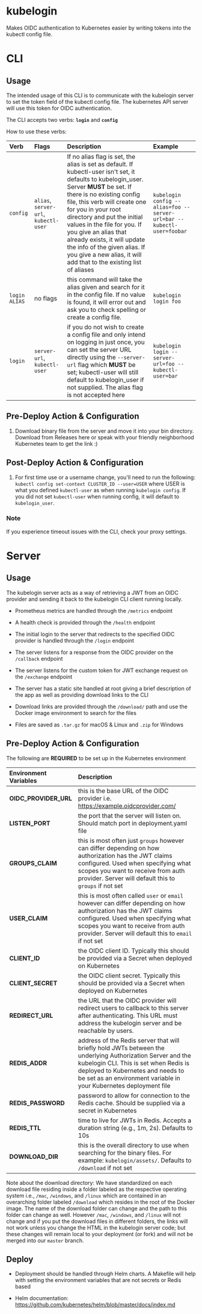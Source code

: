 # kubelogin

Makes OIDC authentication to Kubernetes easier by writing tokens into the kubectl
config file.

# CLI

## Usage

The intended usage of this CLI is to communicate with the kubelogin server to
set the token field of the kubectl config file. The kubernetes API server will
use this token for OIDC authentication.

The CLI accepts two verbs: **`login`** and **`config`**

How to use these verbs:

| Verb | Flags | Description | Example |
| :--- | :--- | :--- | :--- |
| `config` | `alias`, `server-url`, `kubectl-user` | If no alias flag is set, the alias is set as default. If kubectl-user isn't set, it defaults to kubelogin_user. Server **MUST** be set. If there is no existing config file, this verb will create one for you in your root directory and put the initial values in the file for you. If you give an alias that already exists, it will update the info of the given alias. If you give a new alias, it will add that to the existing list of aliases | `kubelogin config --alias=foo --server-url=bar --kubectl-user=foobar` |
| `login ALIAS` | no flags | this command will take the alias given and search for it in the config file. If no value is found, it will error out and ask you to check spelling or create a config file. | `kubelogin login foo` |
| `login` | `server-url`, `kubectl-user` | if you do not wish to create a config file and only intend on logging in just once, you can set the server URL directly using the `--server-url` flag which **MUST** be set; kubectl-user will still default to kubelogin_user if not supplied. The alias flag is not accepted here | `kubelogin login --server-url=foo --kubectl-user=bar ` |

## Pre-Deploy Action & Configuration

1. Download binary file from the server and move it into your bin directory.
Download from Releases here or speak with your friendly neighborhood Kubernetes 
team to get the link :)

## Post-Deploy Action & Configuration

1. For first time use or a username change, you'll need to run the following:
`kubectl config set-context CLUSTER_ID --user=USER` where USER is what you
defined `kubectl-user` as when running `kubelogin config`. If you did not set
`kubectl-user` when running config, it will default to `kubelogin_user`.

### Note

If you experience timeout issues with the CLI, check your proxy settings.

# Server

## Usage

The kubelogin server acts as a way of retrieving a JWT from an OIDC provider
and sending it back to the kubelogin CLI client running locally.

- Prometheus metrics are handled through the `/metrics` endpoint

- A health check is provided through the `/health` endpoint

- The initial login to the server that redirects to the specified OIDC
  provider is handled through the `/login` endpoint

- The server listens for a response from the OIDC provider on the `/callback`
  endpoint

- The server listens for the custom token for JWT exchange request on the
  `/exchange` endpoint

- The server has a static site handled at root giving a brief description of
  the app as well as providing download links to the CLI

- Download links are provided through the `/download/` path and use the Docker
  image environment to search for the files

- Files are saved as `.tar.gz` for macOS & Linux and `.zip` for Windows

## Pre-Deploy Action & Configuration

The following are **REQUIRED** to be set up in the Kubernetes environment

| Environment Variables | Description |
| :--- | :--- |
| **OIDC_PROVIDER_URL** | this is the base URL of the OIDC provider i.e. https://example.oidcprovider.com/ |
| **LISTEN_PORT** | the port that the server will listen on. Should match port in deployment.yaml file |
| **GROUPS_CLAIM** | this is most often just `groups` however can differ depending on how authorization has the JWT claims configured. Used when specifying what scopes you want to receive from auth provider. Server will default this to `groups` if not set |
| **USER_CLAIM** | this is most often called `user` or `email` however can differ depending on how authorization has the JWT claims configured. Used when specifying what scopes you want to receive from auth provider. Server will default this to `email` if not set |
| **CLIENT_ID** | the OIDC client ID. Typically this should be provided via a Secret when deployed on Kubernetes  |
| **CLIENT_SECRET** | the OIDC client secret. Typically this should be provided via a Secret when deployed on Kubernetes |
| **REDIRECT_URL** | the URL that the OIDC provider will redirect users to callback to this server after authenticating. This URL must address the kubelogin server and be reachable by users. |
| **REDIS_ADDR** | address of the Redis server that will briefly hold JWTs between the underlying Authorization Server and the kubelogin CLI. This is set when Redis is deployed to Kubernetes and needs to be set as an environment variable in your Kubernetes deployment file |
| **REDIS_PASSWORD** | password to allow for connection to the Redis cache. Should be supplied via a secret in Kubernetes |
| **REDIS_TTL** | time to live for JWTs in Redis. Accepts a duration string (e.g., 1m, 2s). Defaults to 10s |
| **DOWNLOAD_DIR** | this is the overall directory to use when searching for the binary files. For example: `kubelogin/assets/`. Defaults to `/download` if not set |

Note about the download directory: We have standardized on each download file
residing inside a folder labeled as the respective operating system i.e.,
`/mac`, `/windows`, and `/linux` which are contained in an overarching folder
labeled `/download` which resides in the root of the Docker image. The name of
the download folder can change and the path to this folder can change as well.
However `/mac`, `/windows`, and `/linux` will not change and if you put the
download files in different folders, the links will not work unless you change
the HTML in the kubelogin server code; but these changes will remain local to
your deployment (or fork) and will not be merged into our `master` branch.

## Deploy

- Deployment should be handled through Helm charts. A Makefile will help with
  setting the environment variables that are not secrets or Redis based

- Helm documentation:
  https://github.com/kubernetes/helm/blob/master/docs/index.md
